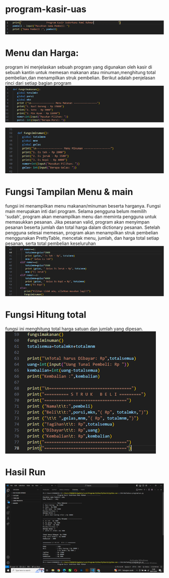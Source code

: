 # program-kasir-uas

![gambar](uas/ss3.png)
# Menu dan Harga:
program ini menjelaskan sebuah program yang digunakan oleh kasir di sebuah kantin untuk memesan makanan atau minuman,menghitung total pembelian,dan menampilkan struk pembelian. Berikut adalah penjelasan rinci dari setiap bagian program
![gambar](uas/ss4.png)

![gambar](uas/ss6.png)

# Fungsi Tampilan Menu & main
fungsi ini menampilkan menu makanan/minuman beserta harganya.
Fungsi main merupakan inti dari program.
Selama pengguna belum memilih 'sudah', program akan menampilkan menu dan meminta pengguna untuk memasukkan pesanan.
Jika pesanan valid, program akan menyimpan pesanan beserta jumlah dan total harga dalam dictionary pesanan.
Setelah pengguna selesai memesan, program akan menampilkan struk pembelian menggunakan PrettyTable, mencetak menu, jumlah, dan harga total setiap pesanan, serta total pembelian keseluruhan
![gambar](uas/ss7.png)

# Fungsi Hitung total
fungsi ini menghitung total harga satuan dan jumlah yang dipesan.
![gambar](uas/ss8.png)

# Hasil Run
![gambar](uas/ss9.png)
